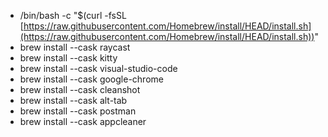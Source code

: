 - /bin/bash -c "$(curl -fsSL [https://raw.githubusercontent.com/Homebrew/install/HEAD/install.sh](https://raw.githubusercontent.com/Homebrew/install/HEAD/install.sh))"
- brew install --cask raycast
- brew install --cask kitty
- brew install --cask visual-studio-code
- brew install --cask google-chrome
- brew install --cask cleanshot
- brew install --cask alt-tab
- brew install --cask postman
- brew install --cask appcleaner
